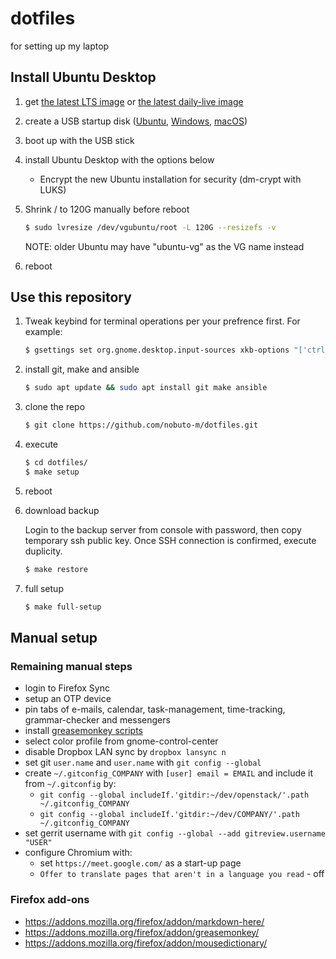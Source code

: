 dotfiles
========

for setting up my laptop

## Install Ubuntu Desktop

1. get [the latest LTS image](https://www.ubuntu.com/download/desktop)
   or [the latest daily-live image](http://cdimage.ubuntu.com/daily-live/current/)

1. create a USB startup disk
   ([Ubuntu](https://tutorials.ubuntu.com/tutorial/tutorial-create-a-usb-stick-on-ubuntu),
   [Windows](https://tutorials.ubuntu.com/tutorial/tutorial-create-a-usb-stick-on-windows),
   [macOS](https://tutorials.ubuntu.com/tutorial/tutorial-create-a-usb-stick-on-macos))

1. boot up with the USB stick

1. install Ubuntu Desktop with the options below
   * Encrypt the new Ubuntu installation for security (dm-crypt with LUKS)

1. Shrink / to 120G manually before reboot

    ```bash
    $ sudo lvresize /dev/vgubuntu/root -L 120G --resizefs -v
    ```
    NOTE: older Ubuntu may have "ubuntu-vg" as the VG name instead

1. reboot


## Use this repository

1. Tweak keybind for terminal operations per your prefrence first. For example:

   ```bash
   $ gsettings set org.gnome.desktop.input-sources xkb-options "['ctrl:nocaps']"
   ```

1. install git, make and ansible

    ```bash
    $ sudo apt update && sudo apt install git make ansible
    ```

1. clone the repo

    ```bash
    $ git clone https://github.com/nobuto-m/dotfiles.git
    ```

1. execute

    ```bash
    $ cd dotfiles/
    $ make setup
    ```

1. reboot

1. download backup

   Login to the backup server from console with password, then copy
   temporary ssh public key. Once SSH connection is confirmed, execute
   duplicity.

    ```bash
    $ make restore
    ```

1. full setup

    ```bash
    $ make full-setup
    ```

## Manual setup

### Remaining manual steps

* login to Firefox Sync
* setup an OTP device
* pin tabs of e-mails, calendar, task-management, time-tracking, grammar-checker and messengers
* install [greasemonkey scripts](https://github.com/nobuto-m/greasemonkey-scripts)
* select color profile from gnome-control-center
* disable Dropbox LAN sync by `dropbox lansync n`
* set git `user.name` and `user.name` with `git config --global`
* create `~/.gitconfig_COMPANY` with `[user] email = EMAIL` and include it from `~/.gitconfig` by:
  - `git config --global includeIf.'gitdir:~/dev/openstack/'.path ~/.gitconfig_COMPANY`
  - `git config --global includeIf.'gitdir:~/dev/COMPANY/'.path ~/.gitconfig_COMPANY`
* set gerrit username with `git config --global --add gitreview.username "USER"`
* configure Chromium with:
  - set `https://meet.google.com/` as a start-up page
  - `Offer to translate pages that aren't in a language you read` - off

### Firefox add-ons

* https://addons.mozilla.org/firefox/addon/markdown-here/
* https://addons.mozilla.org/firefox/addon/greasemonkey/
* https://addons.mozilla.org/firefox/addon/mousedictionary/
